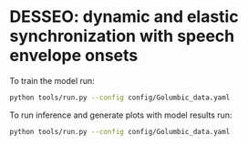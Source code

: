 # DESSEO: dynamic and elastic synchronization with speech envelope onsets

To train the model run:
```bash
python tools/run.py --config config/Golumbic_data.yaml          
```

To run inference and generate plots with model results run:
```bash
python tools/run.py --config config/Golumbic_data.yaml          
```

